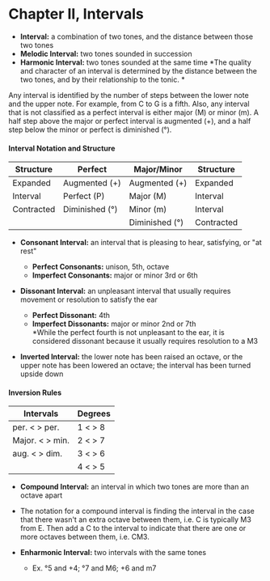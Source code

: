 # Chapter II,  Intervals
- **Interval:** a combination of two tones, and the distance between those two tones
- **Melodic Interval:** two tones sounded in succession
- **Harmonic Interval:** two tones sounded at the same time
*The quality and character of an interval is determined by the distance between the two tones, and by their relationship to the tonic. *

Any interval is identified by the number of steps between the lower note and the upper note. For example, from C to G is a fifth. Also, any interval that is not classified as a perfect interval is either major (M) or minor (m). A half step above the major or perfect interval is augmented (+), and a half step below the minor or perfect is diminished (°). 
#### Interval Notation and Structure

| Structure | Perfect | Major/Minor | Structure |
|-----|-----|-----|-----|
| Expanded | Augmented (+) | Augmented (+) | Expanded |
| Interval | Perfect (P) | Major (M) | Interval |
| Contracted | Diminished (°) | Minor (m) | Interval |
|  |  | Diminished (°) | Contracted |

- **Consonant Interval:** an interval that is pleasing to hear, satisfying, or "at rest" 
  - **Perfect Consonants:** unison, 5th, octave
  - **Imperfect Consonants:** major or minor 3rd or 6th
- **Dissonant Interval:** an unpleasant interval that usually requires movement or resolution to satisfy the ear
  - **Perfect Dissonant:** 4th 
  - **Imperfect Dissonants:** major or minor 2nd or 7th  
*While the perfect fourth is not unpleasant to the ear, it is considered dissonant because it usually requires resolution to a M3

- **Inverted Interval:** the lower note has been raised an octave, or the upper note has been lowered an octave; the interval has been turned upside down  

#### Inversion Rules

| Intervals | Degrees |
|-----|-----|
| per. < > per. | 1 < > 8 |
| Major. < > min. | 2 < > 7 |
| aug. < > dim. | 3 < > 6 |
|  | 4 < > 5 |

- **Compound Interval:** an interval in which two tones are more than an octave apart
- The notation for a compound interval is finding the interval in the case that there wasn't an extra octave between them, i.e. C is typically M3 from E. Then add a C to the interval to indicate that there are one or more octaves between them, i.e. CM3. 

- **Enharmonic Interval:** two intervals with the same tones
  - Ex. °5 and +4; °7 and M6; +6 and m7
